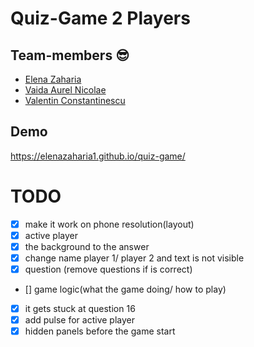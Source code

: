 # Quiz-Game 2 Players

## Team-members 😎

- [Elena Zaharia](https://github.com/elenazaharia1)
- [Vaida Aurel Nicolae](https://github.com/vaidanicu)
- [Valentin Constantinescu](https://github.com/Ipadios12)

## Demo

https://elenazaharia1.github.io/quiz-game/

# TODO

- [x] make it work on phone resolution(layout)
- [x] active player
- [x] the background to the answer
- [x] change name player 1/ player 2 and text is not visible
- [x] question (remove questions if is correct)
- [] game logic(what the game doing/ how to play)
- [x] it gets stuck at question 16
- [x] add pulse for active player
- [x] hidden panels before the game start
